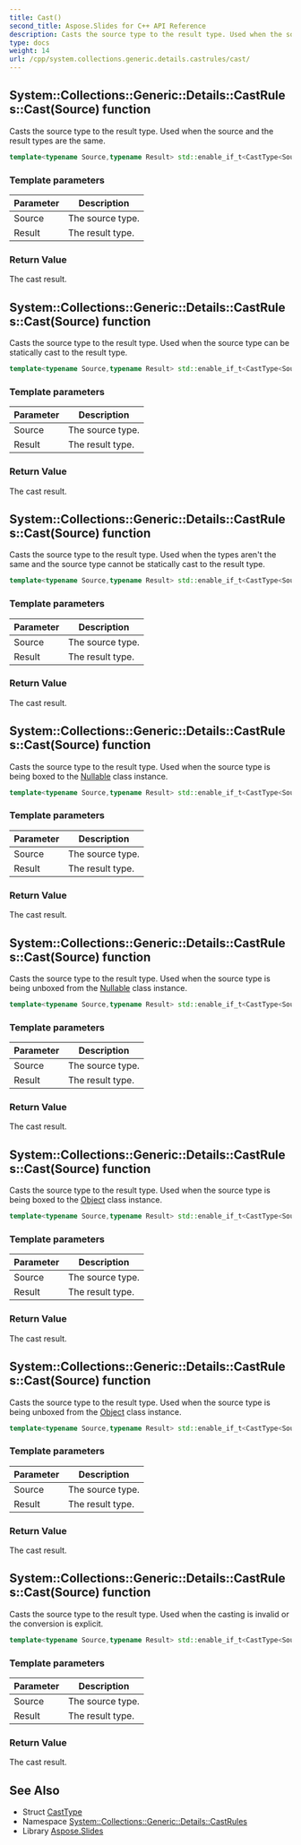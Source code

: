 ```yaml
---
title: Cast()
second_title: Aspose.Slides for C++ API Reference
description: Casts the source type to the result type. Used when the source and the result types are the same.
type: docs
weight: 14
url: /cpp/system.collections.generic.details.castrules/cast/
---
```

## System::Collections::Generic::Details::CastRules::Cast(Source) function


Casts the source type to the result type. Used when the source and the result types are the same.

```cpp
template<typename Source,typename Result> std::enable_if_t<CastType<Source, Result>::None, Result> System::Collections::Generic::Details::CastRules::Cast(Source value)
```


### Template parameters

| Parameter | Description |
| --- | --- |
| Source | The source type. |
| Result | The result type. |

### Return Value

The cast result.

## System::Collections::Generic::Details::CastRules::Cast(Source) function


Casts the source type to the result type. Used when the source type can be statically cast to the result type.

```cpp
template<typename Source,typename Result> std::enable_if_t<CastType<Source, Result>::Static, Result> System::Collections::Generic::Details::CastRules::Cast(Source value)
```


### Template parameters

| Parameter | Description |
| --- | --- |
| Source | The source type. |
| Result | The result type. |

### Return Value

The cast result.

## System::Collections::Generic::Details::CastRules::Cast(Source) function


Casts the source type to the result type. Used when the types aren't the same and the source type cannot be statically cast to the result type.

```cpp
template<typename Source,typename Result> std::enable_if_t<CastType<Source, Result>::Dynamic, Result> System::Collections::Generic::Details::CastRules::Cast(Source value)
```


### Template parameters

| Parameter | Description |
| --- | --- |
| Source | The source type. |
| Result | The result type. |

### Return Value

The cast result.

## System::Collections::Generic::Details::CastRules::Cast(Source) function


Casts the source type to the result type. Used when the source type is being boxed to the [Nullable](../../system/nullable/) class instance.

```cpp
template<typename Source,typename Result> std::enable_if_t<CastType<Source, Result>::NullableBoxing, Result> System::Collections::Generic::Details::CastRules::Cast(Source value)
```


### Template parameters

| Parameter | Description |
| --- | --- |
| Source | The source type. |
| Result | The result type. |

### Return Value

The cast result.

## System::Collections::Generic::Details::CastRules::Cast(Source) function


Casts the source type to the result type. Used when the source type is being unboxed from the [Nullable](../../system/nullable/) class instance.

```cpp
template<typename Source,typename Result> std::enable_if_t<CastType<Source, Result>::NullableUnboxing, Result> System::Collections::Generic::Details::CastRules::Cast(Source value)
```


### Template parameters

| Parameter | Description |
| --- | --- |
| Source | The source type. |
| Result | The result type. |

### Return Value

The cast result.

## System::Collections::Generic::Details::CastRules::Cast(Source) function


Casts the source type to the result type. Used when the source type is being boxed to the [Object](../../system/object/) class instance.

```cpp
template<typename Source,typename Result> std::enable_if_t<CastType<Source, Result>::Boxing, Result> System::Collections::Generic::Details::CastRules::Cast(Source value)
```


### Template parameters

| Parameter | Description |
| --- | --- |
| Source | The source type. |
| Result | The result type. |

### Return Value

The cast result.

## System::Collections::Generic::Details::CastRules::Cast(Source) function


Casts the source type to the result type. Used when the source type is being unboxed from the [Object](../../system/object/) class instance.

```cpp
template<typename Source,typename Result> std::enable_if_t<CastType<Source, Result>::Unboxing, Result> System::Collections::Generic::Details::CastRules::Cast(Source value)
```


### Template parameters

| Parameter | Description |
| --- | --- |
| Source | The source type. |
| Result | The result type. |

### Return Value

The cast result.

## System::Collections::Generic::Details::CastRules::Cast(Source) function


Casts the source type to the result type. Used when the casting is invalid or the conversion is explicit.

```cpp
template<typename Source,typename Result> std::enable_if_t<CastType<Source, Result>::Invalid, Result> System::Collections::Generic::Details::CastRules::Cast(Source)
```


### Template parameters

| Parameter | Description |
| --- | --- |
| Source | The source type. |
| Result | The result type. |

### Return Value

The cast result.

## See Also

* Struct [CastType](./casttype/)
* Namespace [System::Collections::Generic::Details::CastRules](./)
* Library [Aspose.Slides](../)